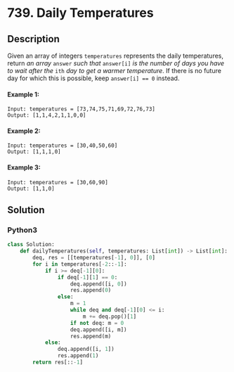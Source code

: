 # 739. Daily Temperatures

## Description
Given an array of integers `temperatures` represents the daily temperatures, return *an array* `answer` *such that* `answer[i]` *is the number of days you have to wait after the* `ith` *day to get a warmer temperature*. If there is no future day for which this is possible, keep `answer[i] == 0` instead.

#### Example 1:
```
Input: temperatures = [73,74,75,71,69,72,76,73]
Output: [1,1,4,2,1,1,0,0]
```
#### Example 2:
```
Input: temperatures = [30,40,50,60]
Output: [1,1,1,0]
```
#### Example 3:
```
Input: temperatures = [30,60,90]
Output: [1,1,0]
```


## Solution

### Python3
```python
class Solution:
    def dailyTemperatures(self, temperatures: List[int]) -> List[int]:
        deq, res = [[temperatures[-1], 0]], [0]
        for i in temperatures[-2::-1]:
            if i >= deq[-1][0]:
                if deq[-1][1] == 0:
                    deq.append([i, 0])
                    res.append(0)
                else:
                    m = 1
                    while deq and deq[-1][0] <= i:
                        m += deq.pop()[1]
                    if not deq: m = 0
                    deq.append([i, m])
                    res.append(m)
            else:
                deq.append([i, 1])
                res.append(1)
        return res[::-1]
```